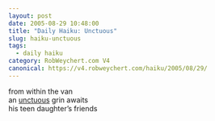 ```yaml
---
layout: post
date: 2005-08-29 10:48:00
title: "Daily Haiku: Unctuous"
slug: haiku-unctuous
tags:
  - daily haiku
category: RobWeychert.com V4
canonical: https://v4.robweychert.com/haiku/2005/08/29/
---
```


from within the van  
an [unctuous](http://dictionary.reference.com/wordoftheday/archive/2005/08/29.html) grin awaits  
his teen daughter’s friends